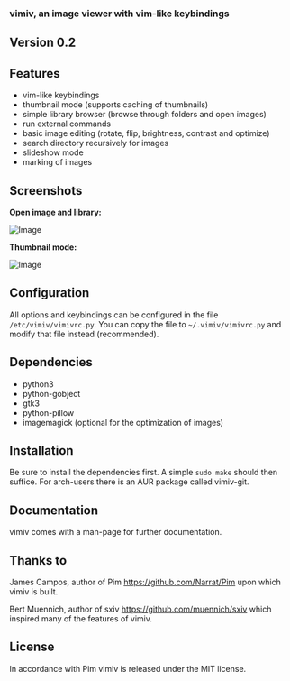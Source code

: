 ### vimiv, an image viewer with vim-like keybindings

## Version 0.2

## Features
* vim-like keybindings
* thumbnail mode (supports caching of thumbnails)
* simple library browser (browse through folders and open images)
* run external commands
* basic image editing (rotate, flip, brightness, contrast and optimize)
* search directory recursively for images
* slideshow mode
* marking of images

## Screenshots

**Open image and library:**

![Image](https://raw.githubusercontent.com/karlch/vimiv/gh-pages/vimiv-lib.jpg "Open image and library")

**Thumbnail mode:**

![Image](https://raw.githubusercontent.com/karlch/vimiv/gh-pages/vimiv-thumb.jpg "Thumbnail mode")

## Configuration
All options and keybindings can be configured in the file
`/etc/vimiv/vimivrc.py`. You can copy the file to `~/.vimiv/vimivrc.py` and
modify that file instead (recommended).

## Dependencies
* python3
* python-gobject
* gtk3
* python-pillow
* imagemagick (optional for the optimization of images)

## Installation
Be sure to install the dependencies first. A simple `sudo make` should then
suffice. For arch-users there is an AUR package called vimiv-git.

## Documentation
vimiv comes with a man-page for further documentation.

## Thanks to
James Campos, author of Pim https://github.com/Narrat/Pim upon which vimiv is
built.

Bert Muennich, author of sxiv https://github.com/muennich/sxiv which inspired
many of the features of vimiv.

## License
In accordance with Pim vimiv is released under the MIT license.
